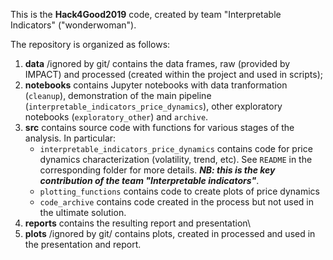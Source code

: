  This is the **Hack4Good2019** code, created by team "Interpretable Indicators" ("wonderwoman").

The repository is organized as follows:
1. **data** /ignored by git/ contains the data frames, raw (provided by IMPACT) and processed (created within the project and used in scripts); 
2. **notebooks** contains Jupyter notebooks with data tranformation (`cleanup`), demonstration of the main pipeline (`interpretable_indicators_price_dynamics`), other exploratory notebooks (`exploratory_other`) and `archive`.
3. **src** contains source code with functions for various stages of the analysis. In particular:
    * `interpretable_indicators_price_dynamics` contains code for price dynamics characterization (volatility, trend, etc). See `README` in the corresponding folder for more details. **_NB: this is the key contribution of the team "Interpretable indicators"_**.
    * `plotting_functions` contains code to create plots of price dynamics
    * `code_archive` contains code created in the process but not used in the ultimate solution.
4. **reports** contains the resulting report and presentation\
5. **plots** /ignored by git/ contains plots, created in processed and used in the presentation and report.


